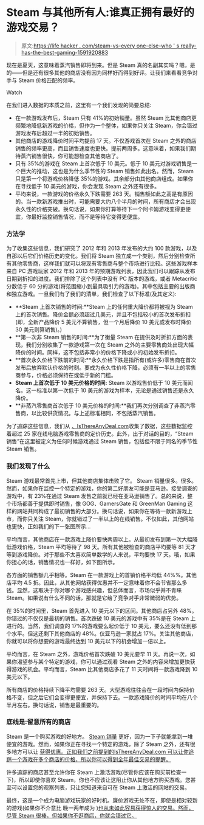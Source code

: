 # Steam 与其他所有人:谁真正拥有最好的游戏交易？

> 原文:[https://life hacker . com/steam-vs-every one-else-who ' s really-has-the-best-gaming-1591920883](https://lifehacker.com/steam-vs-everyone-else-who-really-has-the-best-gaming-1591920883)

现在是夏天，这意味着蒸汽销售即将到来。但是 Steam 真的名副其实吗？嗯，是的——但是还有很多其他的商店没有因为同样好而得到好评。让我们来看看竞争对手与 Steam 价格匹配的频率。

Watch

在我们进入数据的本质之前，这里有一个我们发现的简要总结:

*   在一款游戏发布后，Steam 只有 41%的初始销量。虽然 Steam 比其他商店更频繁地降低新游戏的价格，但作为一个整体，如果你只关注 Steam，你会错过游戏发布后超过一半的初始销售。
*   其他商店的游戏降价时间平均提前 17 天。不仅游戏首次在 Steam 之外的商店销售的频率更高，而且销售速度也更快。提前两周多。这意味着，如果我们期待蒸汽销售很快，你可能想检查其他商店了。
*   只有 35%的游戏在 Steam 上首次低于 10 美元。低于 10 美元对游戏销售是一个巨大的推动，这也是为什么季节性的 Steam 销售如此出名。然而，Steam 只是第一个将游戏价格降低 35%的游戏。其余部分由其他商店组成。如果你在寻找低于 10 美元的游戏，你会发现 Steam 之外还有很多。
*   平均来说，一款游戏的价格永久下跌需要 263 天。销售额如此之高是有原因的。当一款新游戏推出时，可能需要大约八个半月的时间，所有商店才会出现永久性的价格突破。换句话说，如果你打算等待下一个阿卡姆游戏变得更便宜，你最好监控销售情况，而不是等待它变得更便宜。

### 方法学

为了收集这些信息，我们研究了 2012 年和 2013 年发布的大约 100 款游戏，以及自那以后它们价格历史的变化。我们将 Steam 独立成一个类别，然后分别检查所有其他零售商，这样我们就可以将现有零售商与整个市场进行比较。这些游戏样本来自 PC 游戏玩家 2012 年和 2013 年的预期游戏列表，因此我们可以跟踪从发布日期到折扣的进度。我们排除了这个列表中没有 PC 版本的游戏，或者 Metacritic 分数低于 60 分的游戏(将范围缩小到最具吸引力的游戏)。其中包括主要的出版商和独立游戏。一旦我们有了我们的清单，我们检查了以下标准(及其定义):

*   **Steam 上首次销售的时间:**Steam 上的任何重大降价都将被视为 Steam 上的首次销售。降价金额必须超过几美元，并且不包括较小的首次发布折扣(即，全新产品降价 5 美元不算销售，但一个月后降价 10 美元或发布时降价 30 美元则算销售)。)
*   **第一次非 Steam 销售的时间:**为了衡量 Steam 在提供及时折扣方面的表现，我们分别收集了一款游戏第一次在 Steam 之外的主要零售商处出现大幅降价的时间。同样，这不包括非常小的价格下降或小的初始发布折扣。
*   **首次永久价格下跌前的时间:**永久价格下跌是指所有(或许多)零售商在首次发布后放弃默认价格的时刻。要成为永久性价格下降，必须有一半以上的零售商参与，价格必须保持在或低于新的门槛。
*   **Steam 上首次低于 10 美元价格的时间:** Steam 以游戏售价低于 10 美元而闻名。这一标准以第一次低于 10 美元的游戏为样本，无论是通过销售还是永久降价。
*   **非蒸汽零售商首次低于 10 美元价格的时间:**我们再次分别调查了非蒸汽零售商，以比较供货情况。与上述标准相同，不包括蒸汽销售。

为了追踪这些信息，我们从 [、IsThereAnyDeal.com](http://isthereanydeal.com/)收集了数据，这些数据监控着超过 25 家在线电脑游戏零售商的定价历史。此外，出于对话的目的，“Steam 销售”在这里被定义为任何时候游戏通过 Steam 销售，包括但不限于同名的季节性 Steam 销售。

### 我们发现了什么

Steam 游戏最常首先上市，但其他商店集体击败了它。 Steam 销量很多。很多。然而，如果你在监控一个特定的游戏，你的第二好朋友可能是亚马逊。接受调查的游戏中，有 23%在通过 Steam 发售之前就已经在亚马逊销售了。总的来说，整个市场都善于提供即时销售，像 GOG、GamersGate 和 GreenMan Gaming 这样的网站共同构成了最初销售的大部分。换句话说，如果你在等待一款新游戏上市，而你只关注 Steam，你就错过了一半以上的在线销售。不仅如此，其他网站也更快，正如我们的下一张图所示...

平均而言，其他商店在一款游戏上降价要快两周以上。从最初发布到第一次大幅降低游戏价格，Steam 平均等待了 98 天。所有其他被检查的商店平均要等 81 天才等到游戏降价。对于那些不太喜欢简单数学的人来说，平均要快 17 天。哦，如果你担心的话，销售情况也一样好，如下图所示。

各方面的销售额几乎相等。Steam 在一款游戏上的首销价格平均低 44%%。其他店平均 4.5 折。因此，从其他网站获得优惠并不一定意味着你不会节省那么多钱。显然，这取决于你对哪个游戏感兴趣，但总体而言，市场似乎并不青睐 Steam。如果说有什么不同的话，那就是它给了竞争对手非常微弱的优势。

在 35%的时间里，Steam 首先进入 10 美元以下的区间。其他商店占另外 48%。你错过的不仅仅是最初的销售。首次跌破 10 美元的游戏中有 35%是在 Steam 上进行的。当然，我们调查的 17%的游戏要么起价低于 10 美元，要么还没有低到那个水平。但这还剩下其他商店的 48%。仅亚马逊一家就占 17%。关注其他商店，你就可以将你想要的游戏最终达到 10 美元以下的机会增加一倍以上。

平均而言，在 Steam 之外，游戏价格首次跌破 10 美元要早 11 天。再说一次，如果你渴望参与某个特定的游戏，你可以通过观看 Steam 之外的内容来增加更快获得游戏的机会。平均而言，Steam 比其他商店多花了 11 天时间将一款游戏降到 10 美元以下。

所有商店的价格持续下降平均需要 263 天。大型游戏往往会在一段时间内保持价格不变，但之后它们会变得更便宜，并保持下去。一款游戏降价的时间平均在八个半月左右。换句话说，销售是最重要的。

### 底线是:留意所有的商店

Steam 是一个购买游戏的好地方。 [Steam 销量](https://lifehacker.com/how-to-get-the-best-deals-during-this-weeks-steam-sale-735529736) 更好，因为一下子就能拿到一堆便宜的游戏。然而，如果你正在寻找一个特定的游戏，除了 Steam 之外，还有很多地方可以让 [获得优惠。正如我们之前提到的IsThereAnyDeal.com 可以让你追踪一个游戏在多个商店的价格，所以你可以得到全年最佳交易的提醒。](http://lifehacker.com/beyond-steam-the-best-places-to-find-deals-on-pc-games-1459538571)

许多追踪的商店甚至允许你在 Steam 上激活游戏(尽管你应该在购买前检查一下)，所以即使你喜欢 Steam，你也不应该让这阻止你从其他地方购买游戏。您甚至可以设置您的观察列表，只让您知道来自可在 Steam 上激活的网站的交易。

最终，这是一个成为电脑游戏玩家的好时机。廉价游戏无处不在，即使是相对较新的游戏(如果你不介意比 晚一两年成为 [)也从未如此容易获得惊人的交易。然而，尽管 Steam 很棒，但如果你不逛商店，你就会错过它。](http://gamesondelay.kinja.com/welcome-to-games-on-delay-a-blog-for-filthy-casuals-1584445031)